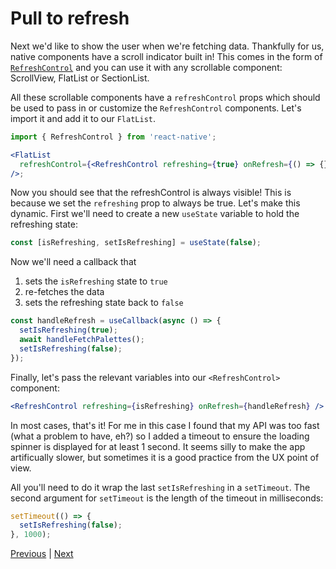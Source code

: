 # Pull to refresh

Next we'd like to show the user when we're fetching data. Thankfully for us, native components have a scroll indicator built in! This comes in the form of [`RefreshControl`](https://reactnative.dev/docs/refreshcontrol) and you can use it with any scrollable component: ScrollView, FlatList or SectionList.

All these scrollable components have a `refreshControl` props which should be used to pass in or customize the `RefreshControl` components. Let's import it and add it to our `FlatList`.

```jsx
import { RefreshControl } from 'react-native';

<FlatList
  refreshControl={<RefreshControl refreshing={true} onRefresh={() => {}} />}
/>;
```

Now you should see that the refreshControl is always visible! This is because we set the `refreshing` prop to always be true. Let's make this dynamic. First we'll need to create a new `useState` variable to hold the refreshing state:

```jsx
const [isRefreshing, setIsRefreshing] = useState(false);
```

Now we'll need a callback that

1. sets the `isRefreshing` state to `true`
2. re-fetches the data
3. sets the refreshing state back to `false`

```jsx
const handleRefresh = useCallback(async () => {
  setIsRefreshing(true);
  await handleFetchPalettes();
  setIsRefreshing(false);
});
```

Finally, let's pass the relevant variables into our `<RefreshControl>` component:

```jsx
<RefreshControl refreshing={isRefreshing} onRefresh={handleRefresh} />
```

In most cases, that's it! For me in this case I found that my API was too fast (what a problem to have, eh?) so I added a timeout to ensure the loading spinner is displayed for at least 1 second. It seems silly to make the app artificually slower, but sometimes it is a good practice from the UX point of view.

All you'll need to do it wrap the last `setIsRefreshing` in a `setTimeout`. The second argument for `setTimeout` is the length of the timeout in milliseconds:

```jsx
setTimeout(() => {
  setIsRefreshing(false);
}, 1000);
```

[Previous](./24.network-request-ex-solution.md) | [Next](./26.forms-overview.md)
